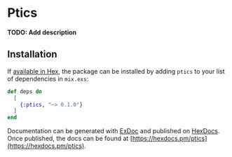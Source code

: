 # Ptics

**TODO: Add description**

## Installation

If [available in Hex](https://hex.pm/docs/publish), the package can be installed
by adding `ptics` to your list of dependencies in `mix.exs`:

```elixir
def deps do
  [
    {:ptics, "~> 0.1.0"}
  ]
end
```

Documentation can be generated with [ExDoc](https://github.com/elixir-lang/ex_doc)
and published on [HexDocs](https://hexdocs.pm). Once published, the docs can
be found at [https://hexdocs.pm/ptics](https://hexdocs.pm/ptics).

